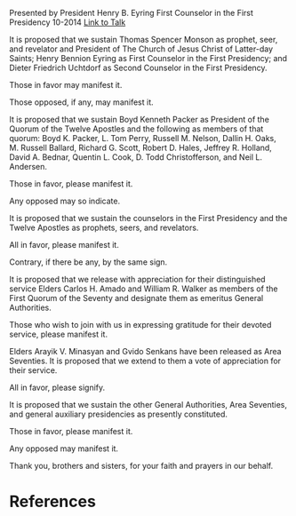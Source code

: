 Presented by President Henry B. Eyring
First Counselor in the First Presidency
10-2014
[Link to Talk](https://www.churchofjesuschrist.org/study/general-conference/2014/10/the-sustaining-of-church-officers?lang=eng)

It is proposed that we sustain Thomas Spencer Monson as prophet, seer, and revelator and President of The Church of Jesus Christ of Latter-day Saints; Henry Bennion Eyring as First Counselor in the First Presidency; and Dieter Friedrich Uchtdorf as Second Counselor in the First Presidency.

Those in favor may manifest it.

Those opposed, if any, may manifest it.

It is proposed that we sustain Boyd Kenneth Packer as President of the Quorum of the Twelve Apostles and the following as members of that quorum: Boyd K. Packer, L. Tom Perry, Russell M. Nelson, Dallin H. Oaks, M. Russell Ballard, Richard G. Scott, Robert D. Hales, Jeffrey R. Holland, David A. Bednar, Quentin L. Cook, D. Todd Christofferson, and Neil L. Andersen.

Those in favor, please manifest it.

Any opposed may so indicate.

It is proposed that we sustain the counselors in the First Presidency and the Twelve Apostles as prophets, seers, and revelators.

All in favor, please manifest it.

Contrary, if there be any, by the same sign.

It is proposed that we release with appreciation for their distinguished service Elders Carlos H. Amado and William R. Walker as members of the First Quorum of the Seventy and designate them as emeritus General Authorities.

Those who wish to join with us in expressing gratitude for their devoted service, please manifest it.

Elders Arayik V. Minasyan and Gvido Senkans have been released as Area Seventies. It is proposed that we extend to them a vote of appreciation for their service.

All in favor, please signify.

It is proposed that we sustain the other General Authorities, Area Seventies, and general auxiliary presidencies as presently constituted.

Those in favor, please manifest it.

Any opposed may manifest it.

Thank you, brothers and sisters, for your faith and prayers in our behalf.

# References
